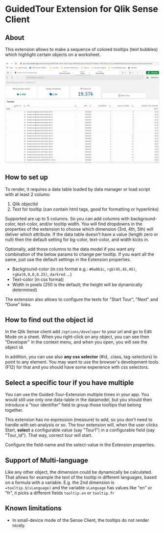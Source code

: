 # GuidedTour Extension for Qlik Sense Client

## About
This extension allows to make a sequence of colored tooltips (text bubbles) which highlight certain objects on a worksheet. 

 ![screenshot](https://github.com/ChristofSchwarz/pics/raw/master/GuidedTour.gif "Animation")


## How to set up
To render, it requires a data table loaded by data manager or load script with at least 2 colums: 

1. Qlik objectId
2. Text for tooltip (can contain html tags, good for formatting or hyperlinks)

Supported are up to 5 columns. So you can add columns with background-color, text-color, and/or tooltip width. You will find dropdowns in the properties of 
the extension to choose which dimension (3rd, 4th, 5th) will deliver which attribute. If the data table doesn't have a value (length zero or null) then the 
default setting for bg-color, text-color, and width kicks in.

Optionally, add those columns to the data model if you want any combination of the below params to change per tooltip. If you want all the same, just use the 
default settings in the Extension properties.

 * Background-color (in css format e.g.: `#0a0b1c`, `rgb(45,45,45)`, `rgba(0,0,0,0.25)`, `darkred` ...)
 * Text-color (in css format)
 * Width in pixels (250 is the default; the height will be dynamically determined)

The extension also allows to configure the texts for "Start Tour", "Next" and "Done" links.

## How to find out the object id

In the Qlik Sense client add `/options/developer` to your url and go to Edit Mode on a sheet. When you right-click on any object, you can see then "Developer" in the
context menu, and when you open, you will see the object id.

In addition, you can use also **any css selector** (#id, .class, tag-selectors) to point to any element. You may want to use the browser's development tools (F12) for that 
and you should have some experience with css selectors.

## Select a specific tour if you have multiple

You can use the Guided-Tour-Extension multiple times in your app. You would still use only one data-table in the datamodel, but you should then introduce a "tour 
identifier" field to group those tooltips that belong together.

This extension has no expression (measure) to add, so you don't need to handle with set-analysis or so. The tour extension will, when the user clicks Start, 
**select** a configurable value (say "Tour1") in a configurable field (say "Tour_Id"). That way, correct tour will start. 

Configure the field-name and the select-value in the Extension properties.

## Support of Multi-language

Like any other object, the dimension could be dynamically be calculated. That allows for example the text of the tooltip in different languages, based on a formula with a 
variable. E.g. the 2nd dimension is `=tooltip.$(vLanguage)` and the variable `vLanguage` has values like "en" or "fr", it picks a different fields `tooltip.en` or `tooltip.fr`

## Known limitations

 * In small-device mode of the Sense Client, the tooltips do not render nicely.
